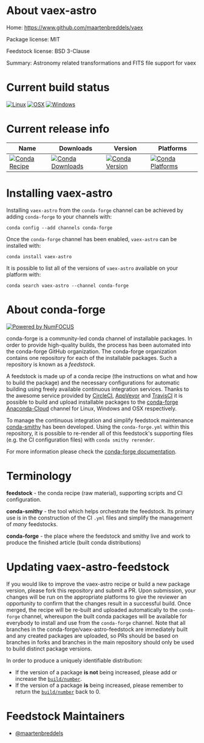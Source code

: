 <!--
# -*- mode: jinja -*-
-->

About vaex-astro
================

Home: https://www.github.com/maartenbreddels/vaex

Package license: MIT

Feedstock license: BSD 3-Clause

Summary: Astronomy related transformations and FITS file support for vaex



Current build status
====================

[![Linux](https://img.shields.io/circleci/project/github/conda-forge/vaex-astro-feedstock/master.svg?label=Linux)](https://circleci.com/gh/conda-forge/vaex-astro-feedstock)
[![OSX](https://img.shields.io/travis/conda-forge/vaex-astro-feedstock/master.svg?label=macOS)](https://travis-ci.org/conda-forge/vaex-astro-feedstock)
[![Windows](https://img.shields.io/appveyor/ci/conda-forge/vaex-astro-feedstock/master.svg?label=Windows)](https://ci.appveyor.com/project/conda-forge/vaex-astro-feedstock/branch/master)

Current release info
====================

| Name | Downloads | Version | Platforms |
| --- | --- | --- | --- |
| [![Conda Recipe](https://img.shields.io/badge/recipe-vaex--astro-green.svg)](https://anaconda.org/conda-forge/vaex-astro) | [![Conda Downloads](https://img.shields.io/conda/dn/conda-forge/vaex-astro.svg)](https://anaconda.org/conda-forge/vaex-astro) | [![Conda Version](https://img.shields.io/conda/vn/conda-forge/vaex-astro.svg)](https://anaconda.org/conda-forge/vaex-astro) | [![Conda Platforms](https://img.shields.io/conda/pn/conda-forge/vaex-astro.svg)](https://anaconda.org/conda-forge/vaex-astro) |

Installing vaex-astro
=====================

Installing `vaex-astro` from the `conda-forge` channel can be achieved by adding `conda-forge` to your channels with:

```
conda config --add channels conda-forge
```

Once the `conda-forge` channel has been enabled, `vaex-astro` can be installed with:

```
conda install vaex-astro
```

It is possible to list all of the versions of `vaex-astro` available on your platform with:

```
conda search vaex-astro --channel conda-forge
```


About conda-forge
=================

[![Powered by NumFOCUS](https://img.shields.io/badge/powered%20by-NumFOCUS-orange.svg?style=flat&colorA=E1523D&colorB=007D8A)](http://numfocus.org)

conda-forge is a community-led conda channel of installable packages.
In order to provide high-quality builds, the process has been automated into the
conda-forge GitHub organization. The conda-forge organization contains one repository
for each of the installable packages. Such a repository is known as a *feedstock*.

A feedstock is made up of a conda recipe (the instructions on what and how to build
the package) and the necessary configurations for automatic building using freely
available continuous integration services. Thanks to the awesome service provided by
[CircleCI](https://circleci.com/), [AppVeyor](https://www.appveyor.com/)
and [TravisCI](https://travis-ci.org/) it is possible to build and upload installable
packages to the [conda-forge](https://anaconda.org/conda-forge)
[Anaconda-Cloud](https://anaconda.org/) channel for Linux, Windows and OSX respectively.

To manage the continuous integration and simplify feedstock maintenance
[conda-smithy](https://github.com/conda-forge/conda-smithy) has been developed.
Using the ``conda-forge.yml`` within this repository, it is possible to re-render all of
this feedstock's supporting files (e.g. the CI configuration files) with ``conda smithy rerender``.

For more information please check the [conda-forge documentation](https://conda-forge.org/docs/).

Terminology
===========

**feedstock** - the conda recipe (raw material), supporting scripts and CI configuration.

**conda-smithy** - the tool which helps orchestrate the feedstock.
                   Its primary use is in the construction of the CI ``.yml`` files
                   and simplify the management of *many* feedstocks.

**conda-forge** - the place where the feedstock and smithy live and work to
                  produce the finished article (built conda distributions)


Updating vaex-astro-feedstock
=============================

If you would like to improve the vaex-astro recipe or build a new
package version, please fork this repository and submit a PR. Upon submission,
your changes will be run on the appropriate platforms to give the reviewer an
opportunity to confirm that the changes result in a successful build. Once
merged, the recipe will be re-built and uploaded automatically to the
`conda-forge` channel, whereupon the built conda packages will be available for
everybody to install and use from the `conda-forge` channel.
Note that all branches in the conda-forge/vaex-astro-feedstock are
immediately built and any created packages are uploaded, so PRs should be based
on branches in forks and branches in the main repository should only be used to
build distinct package versions.

In order to produce a uniquely identifiable distribution:
 * If the version of a package **is not** being increased, please add or increase
   the [``build/number``](https://conda.io/docs/user-guide/tasks/build-packages/define-metadata.html#build-number-and-string).
 * If the version of a package **is** being increased, please remember to return
   the [``build/number``](https://conda.io/docs/user-guide/tasks/build-packages/define-metadata.html#build-number-and-string)
   back to 0.

Feedstock Maintainers
=====================

* [@maartenbreddels](https://github.com/maartenbreddels/)

